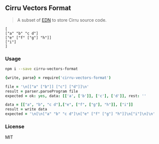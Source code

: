 
Cirru Vectors Format
----

> A subset of [EDN](https://github.com/edn-format/edn) to store Cirru source code.


```edn
[
["a" "b" "c d"]
["e" ["f" ["g"] "h"]]
["i"]
]
```

### Usage

```bash
npm i --save cirru-vectors-format
```

```coffee
{write, parse} = require('cirru-vectors-format')
```

```coffee
file = '\n[["a" ["b"]] ["c"] ["d"]]\n'
result = parser.parseProgram file
expected = ok: yes, data: [['a', ['b']], ['c'], ['d']], rest: ''
```

```coffee
data = [["a", "b", "c d"],["e", ["f", ["g"], "h"]], ["i"]]
result = write data
expected = '\n[\n["a" "b" "c d"]\n["e" ["f" ["g"] "h"]]\n["i"]\n]\n'
```

### License

MIT

